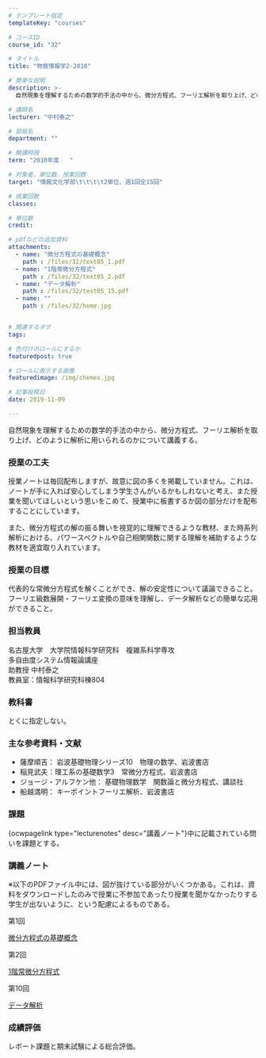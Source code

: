```yaml
---
# テンプレート指定
templateKey: "courses"

# コースID
course_id: "32"

# タイトル
title: "物質情報学2-2010"

# 簡単な説明
description: >-
  自然現象を理解するための数学的手法の中から、微分方程式、フーリエ解析を取り上げ、どのように解析に用いられるのかについて講義する。...

# 講師名
lecturer: "中村泰之"

# 部局名
department: ""

# 開講時限
term: "2010年度	"

# 対象者、単位数、授業回数
target: "情報文化学部\t\t\t\t2単位、週1回全15回"

# 授業回数
classes: 

# 単位数
credit: 

# pdfなどの追加資料
attachments: 
  - name: "微分方程式の基礎概念" 
    path : /files/32/text05_1.pdf
  - name: "1階常微分方程式" 
    path : /files/32/text05_2.pdf
  - name: "データ解析" 
    path : /files/32/text05_15.pdf
  - name: "" 
    path : /files/32/home.jpg


# 関連するタグ
tags:

# 色付けのロールにするか
featuredpost: true

# ロールに表示する画像
featuredimage: /img/chemex.jpg

# 記事投稿日
date: 2019-11-09

---
```

自然現象を理解するための数学的手法の中から、微分方程式、フーリエ解析を取り上げ、どのように解析に用いられるのかについて講義する。
### 授業の工夫

授業ノートは毎回配布しますが、故意に図の多くを掲載していません。これは、ノートが手に入れば安心してしまう学生さんがいるかもしれないと考え、また授業を聞いてほしいという思いをこめて、授業中に板書するか図の部分だけを配布することにしています。 

また、微分方程式の解の振る舞いを視覚的に理解できるような教材、また時系列解析における、パワースペクトルや自己相関関数に関する理解を補助するような教材を適宜取り入れています。

### 授業の目標

代表的な常微分方程式を解くことができ、解の安定性について議論できること。  
フーリエ級数展開・フーリエ変換の意味を理解し、データ解析などの簡単な応用ができること。 

### 担当教員

名古屋大学　大学院情報科学研究科　複雑系科学専攻  
多自由度システム情報論講座  
助教授 中村泰之  
教員室：情報科学研究科棟804 

### 教科書

とくに指定しない。 

### 主な参考資料・文献

  * 薩摩順吉： 岩波基礎物理シリーズ10　物理の数学、岩波書店
  * 稲見武夫：理工系の基礎数学3　常微分方程式、岩波書店
  * ジョージ・アルフケン他： 基礎物理数学　関数論と微分方程式、講談社
  * 船越満明： キーポイントフーリエ解析、岩波書店

### 課題

{ocwpagelink type="lecturenotes" desc="講義ノート"}中に記載されている問いを課題とする。

### 講義ノート

※以下のPDFファイル中には、図が抜けている部分がいくつかある。これは、資料をダウンロードしたのみで授業に不参加であったり授業を聞かなかったりする学生が出ないように、という配慮によるものである。 

第1回 


[微分方程式の基礎概念](/files/32/text05_1.pdf) 

第2回 


[1階常微分方程式](/files/32/text05_2.pdf) 

第10回 


[データ解析](/files/32/text05_15.pdf) 

### 成績評価

レポート課題と期末試験による総合評価。
